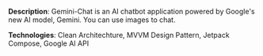 **Description**: Gemini-Chat is an AI chatbot application powered by Google's new AI model, Gemini. You can use images to chat.

**Technologies**: Clean Architechture, MVVM Design Pattern, Jetpack Compose, Google AI API
